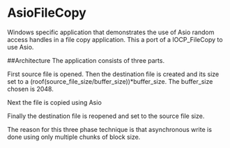 # AsioFileCopy
Windows specific application that demonstrates the use of Asio random access handles in a file copy application.
This a port of a IOCP_FileCopy to use Asio. 

##Architecture
The application consists of three parts. 

First source file is opened. Then the destination file is created and its size set to a (roof(source_file_size/buffer_size))*buffer_size. The buffer_size chosen is 2048.

Next the file is copied using Asio

Finally the destination file is reopened and set to the source file size. 

The reason for this three phase technique is that asynchronous write is done using only multiple chunks of block size.

